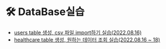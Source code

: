 # 🛠 DataBase실습

- [users table 생성, csv 파일 import하기 실습(2022.08.16)](https://github.com/hyejinny97/DB_practice/tree/master/practice_01) 
- [healthcare table 생성, 원하는 데이터 조회 실습(2022.08.16 ~ 18)](https://github.com/hyejinny97/DB_practice/tree/master/practice_02)